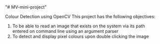"# MV-mini-project" 


Colour Detection using OpenCV
This project has the following objectives:
1. To be able to read an image that exists on the system via its path entered on
command line using an argument parser
2. To detect and display pixel colours upon double clicking the image

